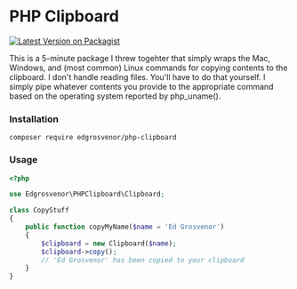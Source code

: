 # PHP Clipboard
[![Latest Version on Packagist](https://img.shields.io/packagist/v/edgrosvenor/php-clipboard.svg?style=flat-square)](https://packagist.org/packages/edgrosvenor/php-clipboard)

This is a 5-minute package I threw togehter that simply wraps the Mac, Windows, and (most common) Linux commands for copying contents to the clipboard. I don't handle reading files. You'll have to do that yourself. I simply pipe whatever contents you provide to the appropriate command based on the operating system reported by php_uname().

### Installation
```shell script
composer require edgrosvenor/php-clipboard
```

### Usage
```php
<?php

use Edgrosvenor\PHPClipboard\Clipboard;

class CopyStuff 
{
    public function copyMyName($name = 'Ed Grosvenor')
    {
        $clipboard = new Clipboard($name);
        $clipboard->copy();
        // 'Ed Grosvenor' has been copied to your clipboard
    }
}
```
